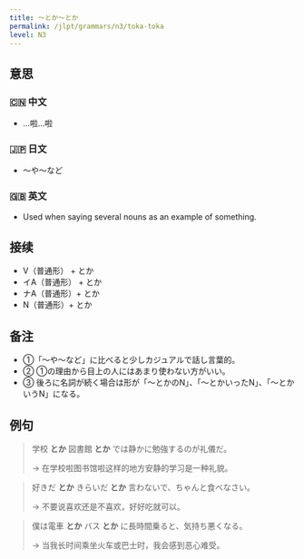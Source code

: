 ```yaml
---
title: 〜とか〜とか
permalink: /jlpt/grammars/n3/toka-toka
level: N3
---
```


## 意思

### 🇨🇳 中文

- …啦…啦

### 🇯🇵 日文

- 〜や〜など

### 🇬🇧 英文

- Used when saying several nouns as an example of something.

## 接续

- V（普通形） + とか
- イA（普通形） + とか
- ナA（普通形）+ とか
- N（普通形）+ とか

## 备注

- ①「〜や〜など」に比べると少しカジュアルで話し言葉的。
- ② ①の理由から目上の人にはあまり使わない方がいい。
- ③ 後ろに名詞が続く場合は形が「～とかのN」、「〜とかいったN」、「～とかいうN」になる。

## 例句

> 学校 **とか** 図書館 **とか** では静かに勉強するのが礼儀だ。
>
> → 在学校啦图书馆啦这样的地方安静的学习是一种礼貌。

> 好きだ **とか** きらいだ **とか** 言わないで、ちゃんと食べなさい。
>
> → 不要说喜欢还是不喜欢，好好吃就可以。

> 僕は電車 **とか** バス **とか** に長時間乗ると、気持ち悪くなる。
>
> → 当我长时间乘坐火车或巴士时，我会感到恶心难受。

